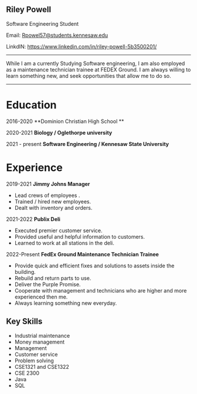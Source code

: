 ## Riley Powell
 Software Engineering Student

 Email: Rpowel57@students.kennesaw.edu
 
 LinkdIN: https://www.linkedin.com/in/riley-powell-5b3500201/

------

While I am a currently Studying Software engineering, I am also employed as a maintenance technician trainee at FEDEX Ground. I am always willing to learn something new, and seek opportunities that allow me to do so. 

------

# Education 

2016-2020 **Dominion Christian High School **

2020-2021 **Biology / Oglethorpe university**

2021 - present **Software Engineering / Kennesaw State University**



# Experience 

2019-2021  **Jimmy Johns Manager**

- Lead crews of employees .
- Trained / hired new employees.
- Dealt with inventory and orders.



2021-2022 **Publix Deli**

- Executed premier customer service.
- Provided useful and helpful information to customers.
- Learned to work at all stations in the deli.



2022-Present **FedEx Ground Maintenance Technician Trainee**

- Provide quick and efficient fixes and solutions to assets inside the building.
- Rebuild and return parts to use.
- Deliver the Purple Promise.
- Cooperate with management and technicians who are higher and more experienced then me.
- Always learning something new everyday.

## Key Skills

- Industrial maintenance
- Money management
- Management 
- Customer service
- Problem solving
- CSE1321 and CSE1322
- CSE 2300
- Java
- SQL
